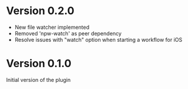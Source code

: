 # Version 0.2.0

- New file watcher implemented
- Removed 'npw-watch' as peer dependency
- Resolve issues with "watch" option when starting a workflow for iOS

# Version 0.1.0

Initial version of the plugin